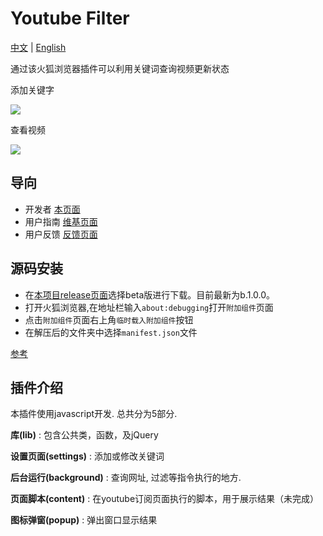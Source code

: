 # Youtube Filter
[中文](https://github.com/c4rO-0/YouTube-Filter/blob/master/README.md) | [English](https://github.com/c4rO-0/YouTube-Filter/blob/master/README_en.md)

通过该火狐浏览器插件可以利用关键词查询视频更新状态

添加关键字

![](https://media.giphy.com/media/3ohs4dmQK9B9GCnNFC/giphy.gif)

查看视频

![](https://media.giphy.com/media/l4pTdjCrc7h0OxFPG/giphy.gif)

## 导向

- 开发者 [本页面](https://github.com/c4rO-0/YouTube-Filter)
- 用户指南 [维基页面](https://github.com/c4rO-0/YouTube-Filter/wiki/%E4%B8%BB%E9%A1%B5) 
- 用户反馈 [反馈页面](https://github.com/c4rO-0/YouTube-Filter/issues)

## 源码安装
- 在[本项目release页面](https://github.com/c4rO-0/YouTube-Filter/releases)选择beta版进行下载。目前最新为b.1.0.0。
- 打开火狐浏览器,在地址栏输入`about:debugging`打开`附加组件`页面
- 点击`附加组件`页面右上角`临时载入附加组件`按钮
- 在解压后的文件夹中选择`manifest.json`文件

[参考](https://youtu.be/cer9EUKegG4)

## 插件介绍
本插件使用javascript开发. 总共分为5部分.

**库(lib)** : 包含公共类，函数，及jQuery

**设置页面(settings)** : 添加或修改关键词

**后台运行(background)** : 查询网址, 过滤等指令执行的地方.

**页面脚本(content)** : 在youtube订阅页面执行的脚本，用于展示结果（未完成）

**图标弹窗(popup)** : 弹出窗口显示结果


